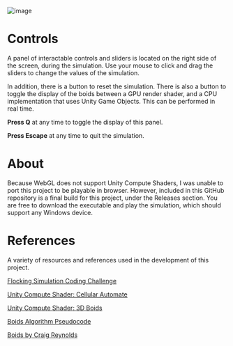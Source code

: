 ![image](https://github.com/NickFrangie/IMGD4099-FlockingSimulation/assets/51765298/ecbee6f9-f049-40f8-8551-3b5a8dd69c77)

 # Controls
A panel of interactable controls and sliders is located on the right side of the screen, during the simulation.
Use your mouse to click and drag the sliders to change the values of the simulation.

In addition, there is a button to reset the simulation. There is also a button to toggle the display of the boids
between a GPU render shader, and a CPU implementation that uses Unity Game Objects. This can be performed in real time.

**Press Q** at any time to toggle the display of this panel.

**Press Escape** at any time to quit the simulation.

# About
Because WebGL does not support Unity Compute Shaders, I was unable to port this project to be playable in browser.
However, included in this GitHub repository is a final build for this project, under the Releases section.
You are free to download the executable and play the simulation, which should support any Windows device.

# References
A variety of resources and references used in the development of this project.

[Flocking Simulation Coding Challenge](https://www.youtube.com/watch?v=mhjuuHl6qHM&t=21s) 

[Unity Compute Shader: Cellular Automate](https://www.youtube.com/watch?v=W07TrTq3a4o&t=128s)

[Unity Compute Shader: 3D Boids](https://www.artstation.com/blogs/degged/Ow6W/compute-shaders-in-unity-boids-simulation-on-gpu-shared-memory)

[Boids Algorithm Pseudocode](http://www.kfish.org/boids/pseudocode.html)

[Boids by Craig Reynolds](https://www.red3d.com/cwr/boids/)
